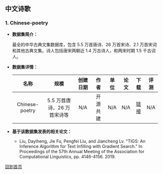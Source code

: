 &nbsp;
## 中文诗歌

### 1. Chinese-poetry
- <strong>数据集简介：</strong>

    最全的中华古典文集数据库，包含 5.5 万首唐诗、26 万首宋诗、2.1 万首宋词和其他古典文集。诗人包括唐宋两朝近 1.4 万古诗人，和两宋时期 1.5 千古词人。

- <strong>数据集详情：</strong>

    |  名称 | 规模 | 创建日期 | 作者 | 单位 | 论文 | 下载 | 评测 |
    | :---: | :---:| :---: | :---: | :---: | :---: | :---: | :---: |
    | Chinese-poetry | 5.5 万首唐诗、26 万首宋诗等 | N/A | 开源共建 | N/A | N/A | [链接](https://github.com/chinese-poetry/chinese-poetry)| N/A |

- <strong>基于该数据集发表的相关论文：</strong>
    - Liu, Dayiheng, Jie Fu, Pengfei Liu, and Jiancheng Lv. "TIGS: An Inference Algorithm for Text Infilling with Gradient Search." In Proceedings of the 57th Annual Meeting of the Association for Computational Linguistics, pp. 4146-4156. 2019.


[回到首页](/en/dataset.md)
